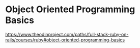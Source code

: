 # Object Oriented Programming Basics

https://www.theodinproject.com/paths/full-stack-ruby-on-rails/courses/ruby#object-oriented-programming-basics